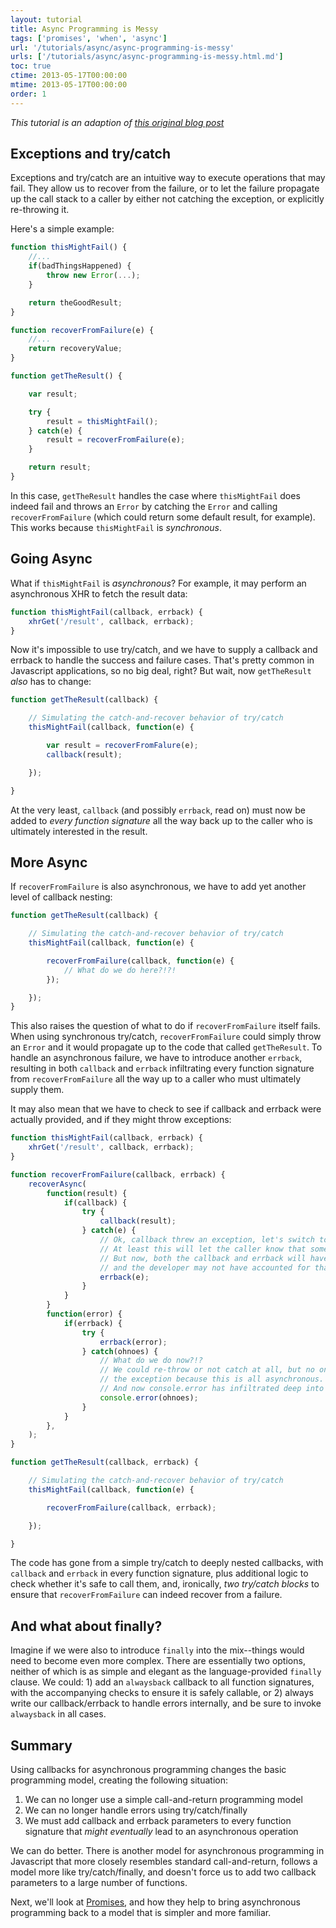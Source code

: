 ```yaml
---
layout: tutorial
title: Async Programming is Messy
tags: ['promises', 'when', 'async']
url: '/tutorials/async/async-programming-is-messy'
urls: ['/tutorials/async/async-programming-is-messy.html.md']
toc: true
ctime: 2013-05-17T00:00:00
mtime: 2013-05-17T00:00:00
order: 1
---
```


*This tutorial is an adaption of [this original blog post](http://blog.briancavalier.com/async-programming-part-1-it-s-messy/)*

## Exceptions and try/catch

Exceptions and try/catch are an intuitive way to execute operations that may fail. They allow us to recover from the failure, or to let the failure propagate up the call stack to a caller by either not catching the exception, or explicitly re-throwing it.

Here's a simple example:

```js
function thisMightFail() {
	//...
	if(badThingsHappened) {
		throw new Error(...);
	}

	return theGoodResult;
}

function recoverFromFailure(e) {
	//...
	return recoveryValue;
}

function getTheResult() {

	var result;

	try {
		result = thisMightFail();
	} catch(e) {
		result = recoverFromFailure(e);
	}

	return result;
}
```

In this case, `getTheResult` handles the case where `thisMightFail` does indeed fail and throws an `Error` by catching the `Error` and calling `recoverFromFailure` (which could return some default result, for example). This works because `thisMightFail` is _synchronous_.

## Going Async

What if `thisMightFail` is _asynchronous_? For example, it may perform an asynchronous XHR to fetch the result data:

```js
function thisMightFail(callback, errback) {
	xhrGet('/result', callback, errback);
}
```

Now it's impossible to use try/catch, and we have to supply a callback and errback to handle the success and failure cases. That's pretty common in Javascript applications, so no big deal, right? But wait, now `getTheResult` _also_ has to change:

```js
function getTheResult(callback) {

	// Simulating the catch-and-recover behavior of try/catch
	thisMightFail(callback, function(e) {

		var result = recoverFromFalure(e);
		callback(result);

	});

}
```

At the very least, `callback` (and possibly `errback`, read on) must now be added to _every function signature_ all the way back up to the caller who is ultimately interested in the result.

## More Async

If `recoverFromFailure` is also asynchronous, we have to add yet another level of callback nesting:

```js
function getTheResult(callback) {

	// Simulating the catch-and-recover behavior of try/catch
	thisMightFail(callback, function(e) {

		recoverFromFailure(callback, function(e) {
			// What do we do here?!?!
		});

	});
}
```

This also raises the question of what to do if `recoverFromFailure` itself fails. When using synchronous try/catch, `recoverFromFailure` could simply throw an `Error` and it would propagate up to the code that called `getTheResult`. To handle an asynchronous failure, we have to introduce another `errback`, resulting in both `callback` and `errback` infiltrating every function signature from `recoverFromFailure` all the way up to a caller who must ultimately supply them.

It may also mean that we have to check to see if callback and errback were actually provided, and if they might throw exceptions:

```js
function thisMightFail(callback, errback) {
	xhrGet('/result', callback, errback);
}

function recoverFromFailure(callback, errback) {
	recoverAsync(
		function(result) {
			if(callback) {
				try {
					callback(result);
				} catch(e) {
					// Ok, callback threw an exception, let's switch to errback
					// At least this will let the caller know that something went wrong.
					// But now, both the callback and errback will have been called, and
					// and the developer may not have accounted for that!
					errback(e);
				}
			}
		}
		function(error) {
			if(errback) {
				try {
					errback(error);
				} catch(ohnoes) {
					// What do we do now?!?
					// We could re-throw or not catch at all, but no one can catch
					// the exception because this is all asynchronous.
					// And now console.error has infiltrated deep into our code, too!
					console.error(ohnoes);
				}
			}
		},
	);
}

function getTheResult(callback, errback) {

	// Simulating the catch-and-recover behavior of try/catch
	thisMightFail(callback, function(e) {

		recoverFromFailure(callback, errback);

	});

}
```

The code has gone from a simple try/catch to deeply nested callbacks, with `callback` and `errback` in every function signature, plus additional logic to check whether it's safe to call them, and, ironically, _two try/catch blocks_ to ensure that `recoverFromFailure` can indeed recover from a failure.

## And what about finally?

Imagine if we were also to introduce `finally` into the mix--things would need to become even more complex. There are essentially two options, neither of which is as simple and elegant as the language-provided `finally` clause. We could: 1) add an `alwaysback` callback to all function signatures, with the accompanying checks to ensure it is safely callable, or 2) always write our callback/errback to handle errors internally, and be sure to invoke `alwaysback` in all cases.

## Summary

Using callbacks for asynchronous programming changes the basic programming model, creating the following situation:

  1. We can no longer use a simple call-and-return programming model
  2. We can no longer handle errors using try/catch/finally
  3. We must add callback and errback parameters to every function signature that _might eventually_ lead to an asynchronous operation

We can do better. There is another model for asynchronous programming in Javascript that more closely resembles standard call-and-return, follows a model more like try/catch/finally, and doesn't force us to add two callback parameters to a large number of functions.

Next, we'll look at [Promises](./async-programming-with-promises), and how they help to bring asynchronous programming back to a model that is simpler and more familiar.